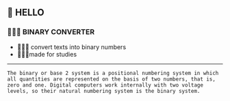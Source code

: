 ## 👋 HELLO
     
### 🤸🏼‍♂️ BINARY CONVERTER
- 🤸🏼‍♂️ convert texts into binary numbers
- 🤸🏼‍♂️made for studies
-----

    The binary or base 2 system is a positional numbering system in which all quantities are represented on the basis of two numbers, that is, zero and one. Digital computers work internally with two voltage levels, so their natural numbering system is the binary system.
    
